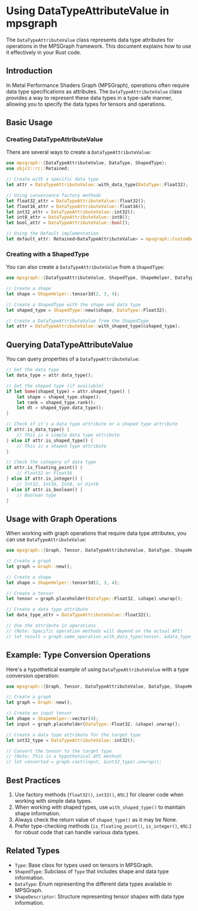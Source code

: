 # Using DataTypeAttributeValue in mpsgraph

The `DataTypeAttributeValue` class represents data type attributes for operations in the MPSGraph framework. This document explains how to use it effectively in your Rust code.

## Introduction

In Metal Performance Shaders Graph (MPSGraph), operations often require data type specifications as attributes. The `DataTypeAttributeValue` class provides a way to represent these data types in a type-safe manner, allowing you to specify the data types for tensors and operations.

## Basic Usage

### Creating DataTypeAttributeValue

There are several ways to create a `DataTypeAttributeValue`:

```rust
use mpsgraph::{DataTypeAttributeValue, DataType, ShapedType};
use objc2::rc::Retained;

// Create with a specific data type
let attr = DataTypeAttributeValue::with_data_type(DataType::Float32);

// Using convenience factory methods
let float32_attr = DataTypeAttributeValue::float32();
let float16_attr = DataTypeAttributeValue::float16();
let int32_attr = DataTypeAttributeValue::int32();
let int8_attr = DataTypeAttributeValue::int8();
let bool_attr = DataTypeAttributeValue::bool();

// Using the Default implementation
let default_attr: Retained<DataTypeAttributeValue> = mpsgraph::CustomDefault::custom_default();
```

### Creating with a ShapedType

You can also create a `DataTypeAttributeValue` from a `ShapedType`:

```rust
use mpsgraph::{DataTypeAttributeValue, ShapedType, ShapeHelper, DataType};

// Create a shape
let shape = ShapeHelper::tensor3d(2, 3, 4);

// Create a ShapedType with the shape and data type
let shaped_type = ShapedType::new(&shape, DataType::Float32);

// Create a DataTypeAttributeValue from the ShapedType
let attr = DataTypeAttributeValue::with_shaped_type(&shaped_type);
```

## Querying DataTypeAttributeValue

You can query properties of a `DataTypeAttributeValue`:

```rust
// Get the data type
let data_type = attr.data_type();

// Get the shaped type (if available)
if let Some(shaped_type) = attr.shaped_type() {
    let shape = shaped_type.shape();
    let rank = shaped_type.rank();
    let dt = shaped_type.data_type();
}

// Check if it's a data type attribute or a shaped type attribute
if attr.is_data_type() {
    // This is a simple data type attribute
} else if attr.is_shaped_type() {
    // This is a shaped type attribute
}

// Check the category of data type
if attr.is_floating_point() {
    // Float32 or Float16
} else if attr.is_integer() {
    // Int32, Int16, Int8, or Uint8
} else if attr.is_boolean() {
    // Boolean type
}
```

## Usage with Graph Operations

When working with graph operations that require data type attributes, you can use `DataTypeAttributeValue`:

```rust
use mpsgraph::{Graph, Tensor, DataTypeAttributeValue, DataType, ShapeHelper};

// Create a graph
let graph = Graph::new();

// Create a shape
let shape = ShapeHelper::tensor3d(2, 3, 4);

// Create a tensor
let tensor = graph.placeholder(DataType::Float32, &shape).unwrap();

// Create a data type attribute
let data_type_attr = DataTypeAttributeValue::float32();

// Use the attribute in operations
// (Note: Specific operation methods will depend on the actual API)
// let result = graph.some_operation_with_data_type(tensor, &data_type_attr);
```

## Example: Type Conversion Operations

Here's a hypothetical example of using `DataTypeAttributeValue` with a type conversion operation:

```rust
use mpsgraph::{Graph, Tensor, DataTypeAttributeValue, DataType, ShapeHelper};

// Create a graph
let graph = Graph::new();

// Create an input tensor
let shape = ShapeHelper::vector(4);
let input = graph.placeholder(DataType::Float32, &shape).unwrap();

// Create a data type attribute for the target type
let int32_type = DataTypeAttributeValue::int32();

// Convert the tensor to the target type
// (Note: This is a hypothetical API method)
// let converted = graph.cast(input, &int32_type).unwrap();
```

## Best Practices

1. Use factory methods (`float32()`, `int32()`, etc.) for clearer code when working with simple data types.
2. When working with shaped types, use `with_shaped_type()` to maintain shape information.
3. Always check the return value of `shaped_type()` as it may be None.
4. Prefer type-checking methods (`is_floating_point()`, `is_integer()`, etc.) for robust code that can handle various data types.

## Related Types

- `Type`: Base class for types used on tensors in MPSGraph.
- `ShapedType`: Subclass of `Type` that includes shape and data type information.
- `DataType`: Enum representing the different data types available in MPSGraph.
- `ShapeDescriptor`: Structure representing tensor shapes with data type information.